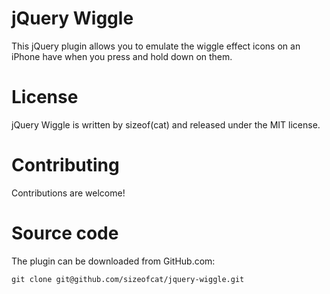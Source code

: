 jQuery Wiggle
=============

This jQuery plugin allows you to emulate the wiggle effect icons on an iPhone have when you press and hold down on them.

License
=======

jQuery Wiggle is written by sizeof(cat) <sizeofcat AT riseup DOT net> and released under the MIT license.

Contributing
============

Contributions are welcome!

Source code
===========

The plugin can be downloaded from GitHub.com:

`git clone git@github.com/sizeofcat/jquery-wiggle.git`